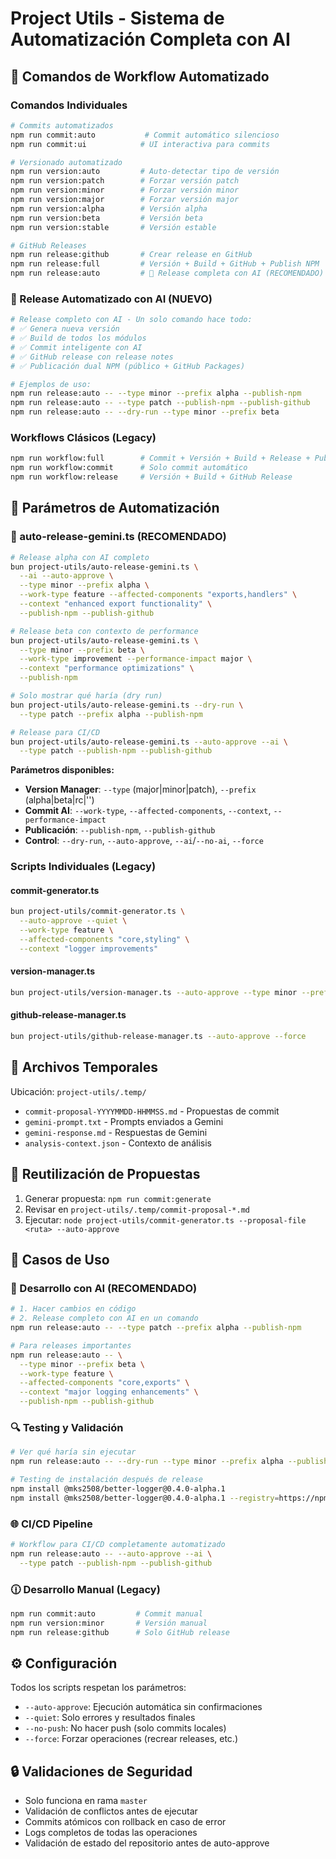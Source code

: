 # Project Utils - Sistema de Automatización Completa con AI

## 🚀 Comandos de Workflow Automatizado

### Comandos Individuales
```bash
# Commits automatizados
npm run commit:auto           # Commit automático silencioso
npm run commit:ui            # UI interactiva para commits  

# Versionado automatizado
npm run version:auto         # Auto-detectar tipo de versión
npm run version:patch        # Forzar versión patch
npm run version:minor        # Forzar versión minor  
npm run version:major        # Forzar versión major
npm run version:alpha        # Versión alpha
npm run version:beta         # Versión beta
npm run version:stable       # Versión estable

# GitHub Releases
npm run release:github       # Crear release en GitHub
npm run release:full         # Versión + Build + GitHub + Publish NPM
npm run release:auto         # 🤖 Release completa con AI (RECOMENDADO)
```

### 🤖 Release Automatizado con AI (NUEVO)
```bash
# Release completo con AI - Un solo comando hace todo:
# ✅ Genera nueva versión
# ✅ Build de todos los módulos  
# ✅ Commit inteligente con AI
# ✅ GitHub release con release notes
# ✅ Publicación dual NPM (público + GitHub Packages)

# Ejemplos de uso:
npm run release:auto -- --type minor --prefix alpha --publish-npm
npm run release:auto -- --type patch --publish-npm --publish-github
npm run release:auto -- --dry-run --type minor --prefix beta
```

### Workflows Clásicos (Legacy)
```bash
npm run workflow:full        # Commit + Versión + Build + Release + Publish
npm run workflow:commit      # Solo commit automático
npm run workflow:release     # Versión + Build + GitHub Release
```

## 🔧 Parámetros de Automatización

### 🤖 auto-release-gemini.ts (RECOMENDADO)
```bash
# Release alpha con AI completo
bun project-utils/auto-release-gemini.ts \
  --ai --auto-approve \
  --type minor --prefix alpha \
  --work-type feature --affected-components "exports,handlers" \
  --context "enhanced export functionality" \
  --publish-npm --publish-github

# Release beta con contexto de performance
bun project-utils/auto-release-gemini.ts \
  --type minor --prefix beta \
  --work-type improvement --performance-impact major \
  --context "performance optimizations" \
  --publish-npm

# Solo mostrar qué haría (dry run)
bun project-utils/auto-release-gemini.ts --dry-run \
  --type patch --prefix alpha --publish-npm

# Release para CI/CD
bun project-utils/auto-release-gemini.ts --auto-approve --ai \
  --type patch --publish-npm --publish-github
```

**Parámetros disponibles:**
- **Version Manager**: `--type` (major|minor|patch), `--prefix` (alpha|beta|rc|'')
- **Commit AI**: `--work-type`, `--affected-components`, `--context`, `--performance-impact`
- **Publicación**: `--publish-npm`, `--publish-github`
- **Control**: `--dry-run`, `--auto-approve`, `--ai`/`--no-ai`, `--force`

### Scripts Individuales (Legacy)

#### commit-generator.ts
```bash
bun project-utils/commit-generator.ts \
  --auto-approve --quiet \
  --work-type feature \
  --affected-components "core,styling" \
  --context "logger improvements"
```

#### version-manager.ts
```bash
bun project-utils/version-manager.ts --auto-approve --type minor --prefix alpha
```

#### github-release-manager.ts
```bash
bun project-utils/github-release-manager.ts --auto-approve --force
```

## 📁 Archivos Temporales

Ubicación: `project-utils/.temp/`
- `commit-proposal-YYYYMMDD-HHMMSS.md` - Propuestas de commit
- `gemini-prompt.txt` - Prompts enviados a Gemini
- `gemini-response.md` - Respuestas de Gemini
- `analysis-context.json` - Contexto de análisis

## 🔄 Reutilización de Propuestas

1. Generar propuesta: `npm run commit:generate`
2. Revisar en `project-utils/.temp/commit-proposal-*.md`
3. Ejecutar: `node project-utils/commit-generator.ts --proposal-file <ruta> --auto-approve`

## 🎯 Casos de Uso

### 🤖 Desarrollo con AI (RECOMENDADO)
```bash
# 1. Hacer cambios en código
# 2. Release completo con AI en un comando
npm run release:auto -- --type patch --prefix alpha --publish-npm

# Para releases importantes
npm run release:auto -- \
  --type minor --prefix beta \
  --work-type feature \
  --affected-components "core,exports" \
  --context "major logging enhancements" \
  --publish-npm --publish-github
```

### 🔍 Testing y Validación
```bash
# Ver qué haría sin ejecutar
npm run release:auto -- --dry-run --type minor --prefix alpha --publish-npm

# Testing de instalación después de release
npm install @mks2508/better-logger@0.4.0-alpha.1
npm install @mks2508/better-logger@0.4.0-alpha.1 --registry=https://npm.pkg.github.com
```

### 🌐 CI/CD Pipeline
```bash
# Workflow para CI/CD completamente automatizado
npm run release:auto -- --auto-approve --ai \
  --type patch --publish-npm --publish-github
```

### 🕧 Desarrollo Manual (Legacy)
```bash
npm run commit:auto         # Commit manual
npm run version:minor       # Versión manual
npm run release:github      # Solo GitHub release
```

## ⚙️ Configuración

Todos los scripts respetan los parámetros:
- `--auto-approve`: Ejecución automática sin confirmaciones
- `--quiet`: Solo errores y resultados finales
- `--no-push`: No hacer push (solo commits locales)
- `--force`: Forzar operaciones (recrear releases, etc.)

## 🔒 Validaciones de Seguridad

- Solo funciona en rama `master`
- Validación de conflictos antes de ejecutar  
- Commits atómicos con rollback en caso de error
- Logs completos de todas las operaciones
- Validación de estado del repositorio antes de auto-approve
